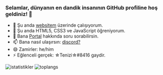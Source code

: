 ### Selamlar, dünyanın en dandik insanının GitHub profiline hoş geldiniz! 👋

- 🔭 Şu anda [websitem](https://xalieren.github.io/) üzerinde çalışıyorum.
- 🌱 Şu anda HTML5, CSS3 ve JavaScript öğreniyorum.
- 💬 Bana [Portal](https://store.steampowered.com/app/400/Portal/) hakkında soru sorabilirsin.
- 📫 Bana nasıl ulaşırsın: [discord?](https://discord.com/)
- 😄 Zamirler: he/him
- ⚡ Eğlenceli gerçek: ☆Tenizi☆#8416 gaydir.

![istatistikler](https://github-readme-stats.vercel.app/api?username=Xalieren&show_icons=true&theme=dark)
![toplangs](https://github-readme-stats.vercel.app/api/top-langs/?username=Xalieren&layout=donut&theme=dark)

